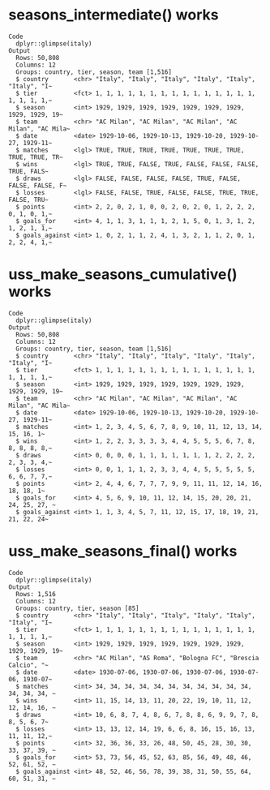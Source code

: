 # seasons_intermediate() works

    Code
      dplyr::glimpse(italy)
    Output
      Rows: 50,808
      Columns: 12
      Groups: country, tier, season, team [1,516]
      $ country       <chr> "Italy", "Italy", "Italy", "Italy", "Italy", "Italy", "I~
      $ tier          <fct> 1, 1, 1, 1, 1, 1, 1, 1, 1, 1, 1, 1, 1, 1, 1, 1, 1, 1, 1,~
      $ season        <int> 1929, 1929, 1929, 1929, 1929, 1929, 1929, 1929, 1929, 19~
      $ team          <chr> "AC Milan", "AC Milan", "AC Milan", "AC Milan", "AC Mila~
      $ date          <date> 1929-10-06, 1929-10-13, 1929-10-20, 1929-10-27, 1929-11~
      $ matches       <lgl> TRUE, TRUE, TRUE, TRUE, TRUE, TRUE, TRUE, TRUE, TRUE, TR~
      $ wins          <lgl> TRUE, TRUE, FALSE, TRUE, FALSE, FALSE, FALSE, TRUE, FALS~
      $ draws         <lgl> FALSE, FALSE, FALSE, FALSE, TRUE, FALSE, FALSE, FALSE, F~
      $ losses        <lgl> FALSE, FALSE, TRUE, FALSE, FALSE, TRUE, TRUE, FALSE, TRU~
      $ points        <int> 2, 2, 0, 2, 1, 0, 0, 2, 0, 2, 0, 1, 2, 2, 2, 0, 1, 0, 1,~
      $ goals_for     <int> 4, 1, 1, 3, 1, 1, 1, 2, 1, 5, 0, 1, 3, 1, 2, 1, 2, 1, 1,~
      $ goals_against <int> 1, 0, 2, 1, 1, 2, 4, 1, 3, 2, 1, 1, 2, 0, 1, 2, 2, 4, 1,~

# uss_make_seasons_cumulative() works

    Code
      dplyr::glimpse(italy)
    Output
      Rows: 50,808
      Columns: 12
      Groups: country, tier, season, team [1,516]
      $ country       <chr> "Italy", "Italy", "Italy", "Italy", "Italy", "Italy", "I~
      $ tier          <fct> 1, 1, 1, 1, 1, 1, 1, 1, 1, 1, 1, 1, 1, 1, 1, 1, 1, 1, 1,~
      $ season        <int> 1929, 1929, 1929, 1929, 1929, 1929, 1929, 1929, 1929, 19~
      $ team          <chr> "AC Milan", "AC Milan", "AC Milan", "AC Milan", "AC Mila~
      $ date          <date> 1929-10-06, 1929-10-13, 1929-10-20, 1929-10-27, 1929-11~
      $ matches       <int> 1, 2, 3, 4, 5, 6, 7, 8, 9, 10, 11, 12, 13, 14, 15, 16, 1~
      $ wins          <int> 1, 2, 2, 3, 3, 3, 3, 4, 4, 5, 5, 5, 6, 7, 8, 8, 8, 8, 8,~
      $ draws         <int> 0, 0, 0, 0, 1, 1, 1, 1, 1, 1, 1, 2, 2, 2, 2, 2, 3, 3, 4,~
      $ losses        <int> 0, 0, 1, 1, 1, 2, 3, 3, 4, 4, 5, 5, 5, 5, 5, 6, 6, 7, 7,~
      $ points        <int> 2, 4, 4, 6, 7, 7, 7, 9, 9, 11, 11, 12, 14, 16, 18, 18, 1~
      $ goals_for     <int> 4, 5, 6, 9, 10, 11, 12, 14, 15, 20, 20, 21, 24, 25, 27, ~
      $ goals_against <int> 1, 1, 3, 4, 5, 7, 11, 12, 15, 17, 18, 19, 21, 21, 22, 24~

# uss_make_seasons_final() works

    Code
      dplyr::glimpse(italy)
    Output
      Rows: 1,516
      Columns: 12
      Groups: country, tier, season [85]
      $ country       <chr> "Italy", "Italy", "Italy", "Italy", "Italy", "Italy", "I~
      $ tier          <fct> 1, 1, 1, 1, 1, 1, 1, 1, 1, 1, 1, 1, 1, 1, 1, 1, 1, 1, 1,~
      $ season        <int> 1929, 1929, 1929, 1929, 1929, 1929, 1929, 1929, 1929, 19~
      $ team          <chr> "AC Milan", "AS Roma", "Bologna FC", "Brescia Calcio", "~
      $ date          <date> 1930-07-06, 1930-07-06, 1930-07-06, 1930-07-06, 1930-07~
      $ matches       <int> 34, 34, 34, 34, 34, 34, 34, 34, 34, 34, 34, 34, 34, 34, ~
      $ wins          <int> 11, 15, 14, 13, 11, 20, 22, 19, 10, 11, 12, 12, 14, 16, ~
      $ draws         <int> 10, 6, 8, 7, 4, 8, 6, 7, 8, 8, 6, 9, 9, 7, 8, 8, 5, 6, 7~
      $ losses        <int> 13, 13, 12, 14, 19, 6, 6, 8, 16, 15, 16, 13, 11, 11, 12,~
      $ points        <int> 32, 36, 36, 33, 26, 48, 50, 45, 28, 30, 30, 33, 37, 39, ~
      $ goals_for     <int> 53, 73, 56, 45, 52, 63, 85, 56, 49, 48, 46, 52, 61, 52, ~
      $ goals_against <int> 48, 52, 46, 56, 78, 39, 38, 31, 50, 55, 64, 60, 51, 31, ~

